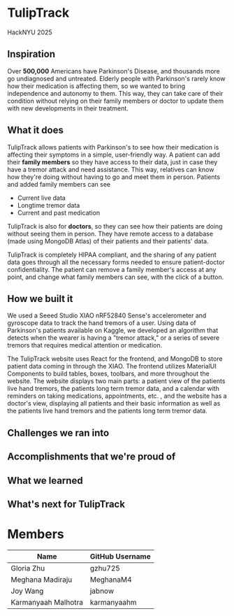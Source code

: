 # TulipTrack
HackNYU 2025

## Inspiration
Over **500,000** Americans have Parkinson's Disease, and thousands more go undiagnosed and untreated. Elderly people with Parkinson's rarely know how their medication is affecting them, so we wanted to bring independence and autonomy to them. This way, they can take care of their condition without relying on their family members or doctor to update them with new developments in their treatment.

## What it does
TulipTrack allows patients with Parkinson's to see how their medication is affecting their symptoms in a simple, user-friendly way. A patient can add their **family members** so they have access to their data, just in case they have a tremor attack and need assistance. This way, relatives can know how they're doing without having to go and meet them in person. Patients and added family members can see 

- Current live data
- Longtime tremor data
- Current and past medication

TulipTrack is also for **doctors**, so they can see how their patients are doing without seeing them in person. They have remote access to a database (made using MongoDB Atlas) of their patients and their patients' data.

TulipTrack is completely HIPAA compliant, and the sharing of any patient data goes through all the necessary forms needed to ensure patient-doctor confidentiality. The patient can remove a family member's access at any point, and change what family members can see, with the click of a button.

## How we built it
We used a Seeed Studio XIAO nRF52840 Sense's accelerometer and gyroscope data to track the hand tremors of a user. Using data of Parkinson's patients available on Kaggle, we developed an algorithm that detects when the wearer is having a "tremor attack," or a series of severe tremors that requires medical attention or medication.

The TulipTrack website uses React for the frontend, and MongoDB to store patient data coming in through the XIAO. The frontend utilizes MaterialUI Components to build tables, boxes, toolbars, and more throughout the website. The website displays two main parts: a patient view of the patients live hand tremors, the patients long term tremor data, and a calendar with reminders on taking medications, appointments, etc. , and the website has a doctor's view, displaying all patients and their basic information as well as  the patients live hand tremors and the patients long term tremor data.

## Challenges we ran into

## Accomplishments that we're proud of

## What we learned

## What's next for TulipTrack

# Members
| Name                | GitHub Username |
| ------------------- | --------------- | 
| Gloria Zhu          | gzhu725         |
| Meghana Madiraju    | MeghanaM4       |
| Joy Wang            | jabnow          |
| Karmanyaah Malhotra | karmanyaahm     |
